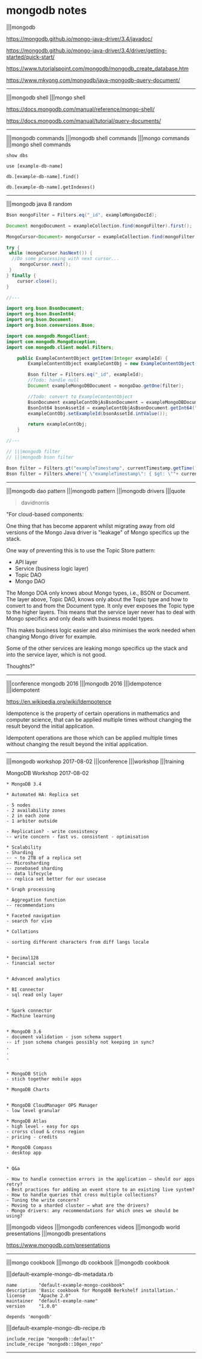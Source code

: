 # mongodb notes

|||mongodb

<https://mongodb.github.io/mongo-java-driver/3.4/javadoc/>

<https://mongodb.github.io/mongo-java-driver/3.4/driver/getting-started/quick-start/>

<https://www.tutorialspoint.com/mongodb/mongodb_create_database.htm>

<https://www.mkyong.com/mongodb/java-mongodb-query-document/>

---

|||mongodb shell
|||mongo shell

<https://docs.mongodb.com/manual/reference/mongo-shell/>

<https://docs.mongodb.com/manual/tutorial/query-documents/>

---

|||mongodb commands |||mongodb shell commands
|||mongo commands |||mongo shell commands

```mongodb
show dbs

use [example-db-name]

db.[example-db-name].find()

db.[example-db-name].getIndexes()
```

---

|||mongodb java 8 random

```java
Bson mongoFilter = Filters.eq("_id", exampleMongoDocId);

Document mongoDocument = exampleCollection.find(mongoFilter).first();

MongoCursor<Document> mongoCursor = exampleCollection.find(mongoFilter).iterator();

try {
 while (mongoCursor.hasNext()) {
  //Do some processing with next cursor...
     mongoCursor.next();
 }
} finally {
    cursor.close();
}

//---

import org.bson.BsonDocument;
import org.bson.BsonInt64;
import org.bson.Document;
import org.bson.conversions.Bson;

import com.mongodb.MongoClient;
import com.mongodb.MongoException;
import com.mongodb.client.model.Filters;

    public ExampleContentObject getItem(Integer exampleId) {
        ExampleContentObject exampleContObj = new ExampleContentObject();

        Bson filter = Filters.eq("_id", exampleId);
        //Todo: handle null
        Document exampleMongoDBDocument = mongoDao.getOne(filter);

        //Todo: convert to ExampleContentObject
        BsonDocument exampleContObjAsBsonDocument = exampleMongoDBDocument.toBsonDocument(BsonDocument.class, MongoClient.getDefaultCodecRegistry());
        BsonInt64 bsonAssetId = exampleContObjAsBsonDocument.getInt64("exampleIdFieldName");
        exampleContObj.setExampleId(bsonAssetId.intValue());

        return exampleContObj;
    }

//---

// |||mongodb filter
// |||mongodb bson filter

Bson filter = Filters.gt("exampleTimestamp", currentTimestamp.getTime());
Bson filter = Filters.where("{ \"exampleTimestamp\": { $gt: \""+ currentTimestamp +"\" } }");
```

---

|||mongodb dao pattern
|||mongodb pattern
|||mongodb drivers
|||quote

> davidnorris

"For cloud-based components:

One thing that has become apparent whilst migrating away from old versions of the Mongo Java driver is "leakage" of Mongo specifics up the stack.

One way of preventing this is to use the Topic Store pattern:

- API layer
- Service (business logic layer)
- Topic DAO
- Mongo DAO

The Mongo DOA only knows about Mongo types, i.e., BSON or Document. The layer above, Topic DAO, knows only about the Topic type and how to convert to and from the Document type. It only ever exposes the Topic type to the higher layers. This means that the service layer never has to deal with Mongo specifics and only deals with business model types.

This makes business logic easier and also minimises the work needed when changing Mongo driver for example.

Some of the other services are leaking mongo specifics up the stack and into the service layer, which is not good.

Thoughts?"

---

|||conference mongodb 2016
|||mongodb 2016
|||idempotence
|||idempotent

<https://en.wikipedia.org/wiki/Idempotence>

Idempotence is the property of certain operations in mathematics and computer science, that can be applied multiple times without changing the result beyond the initial application.

Idempotent operations are those which can be applied multiple times without changing the result beyond the initial application.

---

|||mongodb workshop 2017-08-02
|||conference
|||workshop
|||training

MongoDB Workshop 2017-08-02

```text
* MongoDB 3.4

* Automated HA: Replica set

- 5 nodes
- 2 availability zones
- 2 in each zone
- 1 arbiter outside

- Replication? - write consistency
-- write concern - fast vs. consistent - optimisation

* Scalability
- Sharding
-- ~ to 2TB of a replica set
-- Microsharding
-- zonebased sharding
-- data lifecycle
-- replica set better for our usecase

* Graph processing

- Aggregation function
-- recommendations

* Faceted navigation
- search for vivo

* Collations

- sorting different characters from diff langs locale


* Decimal128
- financial sector


* Advanced analytics

* BI connector
- sql read only layer


* Spark connector
- Machine learning


* MongoDB 3.6
- document validation - json schema support
-- if json schema changes possibly not keeping in sync?
.
.
.


* MongoDB Stich
- stich together mobile apps

* MongoDB Charts


* MongoDB CloudManager OPS Manager
- low level granular

* MongoDB Atlas
- high level - easy for ops
- crorss cloud & cross region
- pricing - credits

* MongoDB Compass
- desktop app


* Q&a

- How to handle connection errors in the application – should our apps retry?
- Best practices for adding an event store to an existing live system?
- How to handle queries that cross multiple collections?
- Tuning the write concern?
- Moving to a sharded cluster – what are the drivers?
- Mongo drivers: any recommendations for which ones we should be using?
```

|||mongodb videos
|||mongodb conferences videos
|||mongodb world presentations
|||mongodb presentations

<https://www.mongodb.com/presentations>

---

|||mongo cookbook
|||mongo db cookbook
|||mongodb cookbook

|||default-example-mongo-db-metadata.rb

```text
name        "default-example-mongo-cookbook"
description 'Basic cookbook for MongoDB Berkshelf installation.'
license     "Apache 2.0"
maintainer  "default-example-name"
version     "1.0.0"

depends 'mongodb'
```

|||default-example-mongo-db-recipe.rb

```text
include_recipe "mongodb::default"
include_recipe "mongodb::10gen_repo"
```

---
